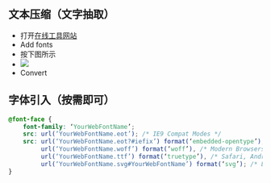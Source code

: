 ## 文本压缩（文字抽取）
  - 打开[在线工具网站](https://transfonter.org/)
  - Add fonts
  - 按下图所示
  - <image src="https://img-blog.csdnimg.cn/20210918143847417.png?x-oss-process=image/watermark,type_ZHJvaWRzYW5zZmFsbGJhY2s,shadow_50,text_Q1NETiBAemhpeWFuMTk5MA==,size_20,color_FFFFFF,t_70,g_se,x_16"/>
  - Convert  
## 字体引入（按需即可）
```css
@font-face {
    font-family: ‘YourWebFontName’;
    src: url(‘YourWebFontName.eot’); /* IE9 Compat Modes */
    src: url(‘YourWebFontName.eot?#iefix’) format(‘embedded-opentype’), /* IE6-IE8 */
         url(‘YourWebFontName.woff’) format(‘woff’), /* Modern Browsers */
         url(‘YourWebFontName.ttf’) format(‘truetype’), /* Safari, Android, iOS */
         url(‘YourWebFontName.svg#YourWebFontName’) format(‘svg’); /* Legacy iOS */
}
```
